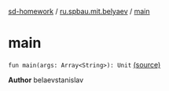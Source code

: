 [sd-homework](../index.md) / [ru.spbau.mit.belyaev](index.md) / [main](.)

# main

`fun main(args: Array<String>): Unit` [(source)](https://github.com/StasBel/sd-homework/blob/Roguelike/src/main/kotlin/ru/spbau/mit/belyaev/Main.kt#L6)

**Author**
belaevstanislav

